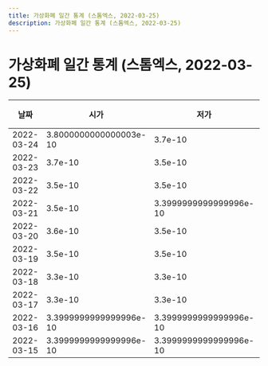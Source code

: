 ```yaml
---
title: 가상화폐 일간 통계 (스톰엑스, 2022-03-25)
description: 가상화폐 일간 통계 (스톰엑스, 2022-03-25)
---
```


가상화폐 일간 통계 (스톰엑스, 2022-03-25)
===

|날짜|시가|저가|고가|종가|비고|
|--|--|--|--|--|--|
|2022-03-24|3.8000000000000003e-10|3.7e-10|3.8000000000000003e-10|3.7e-10|    |
|2022-03-23|3.7e-10|3.5e-10|3.8000000000000003e-10|3.8000000000000003e-10|    |
|2022-03-22|3.5e-10|3.5e-10|3.5e-10|3.5e-10|    |
|2022-03-21|3.5e-10|3.3999999999999996e-10|3.6e-10|3.6e-10|    |
|2022-03-20|3.6e-10|3.5e-10|3.6e-10|3.6e-10|    |
|2022-03-19|3.5e-10|3.5e-10|3.7e-10|3.7e-10|    |
|2022-03-18|3.3e-10|3.3e-10|3.3999999999999996e-10|3.3999999999999996e-10|    |
|2022-03-17|3.3e-10|3.3e-10|3.3e-10|3.3e-10|    |
|2022-03-16|3.3999999999999996e-10|3.3999999999999996e-10|3.3999999999999996e-10|3.3999999999999996e-10|    |
|2022-03-15|3.3999999999999996e-10|3.3999999999999996e-10|3.3999999999999996e-10|3.3999999999999996e-10|    |
